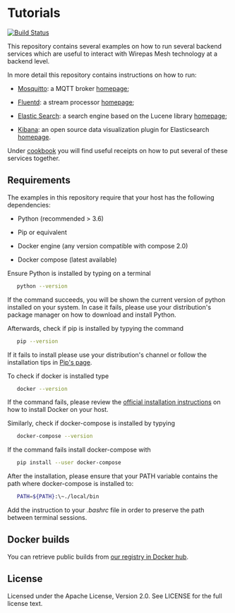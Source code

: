 # Tutorials

[![Build Status](https://travis-ci.com/wirepas/tutorials.svg?branch=master)](https://travis-ci.com/wirepas/tutorials)

This repository contains several examples on how to run several backend
services which are useful to interact with Wirepas Mesh technology
at a backend level.

In more detail this repository contains instructions on how to run:

-   [Mosquitto](https://github.com/wirepas/tutorials/tree/master/mosquitto): a MQTT broker  [homepage](https://mosquitto.org/);

-   [Fluentd](https://github.com/wirepas/tutorials/tree/master/fluentd): a stream processor [homepage](https://www.fluentd.org/);

-   [Elastic Search](https://github.com/wirepas/tutorials/tree/master/elastic_search): a search engine based on the Lucene library [homepage](https://www.elastic.co/products/elasticsearch);

-   [Kibana](https://github.com/wirepas/tutorials/tree/master/elastic_search#kibana): an open source data visualization plugin for Elasticsearch [homepage](https://www.elastic.co/products/kibana).

Under [cookbook](https://github.com/wirepas/tutorials/tree/master/cookbook)
you will find useful receipts on how to put several of these services together.

## Requirements

The examples in this repository require that your host has the following
dependencies:

-   Python (recommended > 3.6)

-   Pip or equivalent

-   Docker engine (any version compatible with compose 2.0)

-   Docker compose (latest available)

Ensure Python is installed by typing on a terminal

```bash
   python --version
```

If the command succeeds, you will be shown the current version of python installed on your system. In case it fails, please use
your distribution's package manager on how to download and install Python.

Afterwards, check if pip is installed by typying the command

```bash
   pip --version
```

If it fails to install please use your distribution's channel or follow the installation tips in [Pip's page](https://pip.pypa.io/en/stable/installing/).

To check if docker is installed type

```bash
   docker --version
```

If the command fails, please review the [official installation instructions](https://docs.docker.com/install/) on how to install Docker
on your host.

Similarly, check if docker-compose is installed by typying

```bash
   docker-compose --version
```

If the command fails install docker-compose with

```bash
   pip install --user docker-compose
```

After the installation, please ensure that your PATH variable contains the path where docker-compose is installed to:

```bash
   PATH=${PATH}:\~./local/bin
```

Add the instruction to your *.bashrc* file in order to preserve the path between terminal sessions.

## Docker builds

You can retrieve public builds from [our registry in Docker hub][dockerhub].

## License

Licensed under the Apache License, Version 2.0. See LICENSE for the full license text.

[dockerhub]: https://hub.docker.com/u/wirepas
